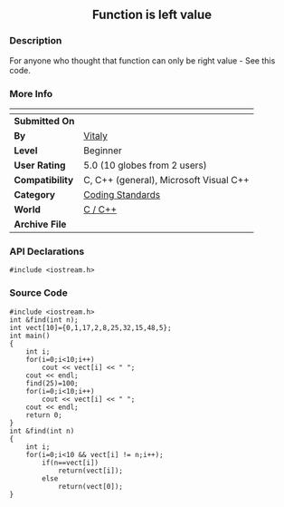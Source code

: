 ﻿<div align="center">

## Function is left value


</div>

### Description

For anyone who thought that function can only be right value - See this code.
 
### More Info
 


<span>             |<span>
---                |---
**Submitted On**   |
**By**             |[Vitaly](https://github.com/Planet-Source-Code/PSCIndex/blob/master/ByAuthor/vitaly.md)
**Level**          |Beginner
**User Rating**    |5.0 (10 globes from 2 users)
**Compatibility**  |C, C\+\+ \(general\), Microsoft Visual C\+\+
**Category**       |[Coding Standards](https://github.com/Planet-Source-Code/PSCIndex/blob/master/ByCategory/coding-standards__3-32.md)
**World**          |[C / C\+\+](https://github.com/Planet-Source-Code/PSCIndex/blob/master/ByWorld/c-c.md)
**Archive File**   |[](https://github.com/Planet-Source-Code/vitaly-function-is-left-value__3-988/archive/master.zip)

### API Declarations

```
#include <iostream.h>
```


### Source Code

```
#include <iostream.h>
int &find(int n);
int vect[10]={0,1,17,2,8,25,32,15,48,5};
int main()
{
	int i;
	for(i=0;i<10;i++)
		cout << vect[i] << " ";
	cout << endl;
	find(25)=100;
	for(i=0;i<10;i++)
 		cout << vect[i] << " ";
	cout << endl;
	return 0;
}
int &find(int n)
{
	int i;
	for(i=0;i<10 && vect[i] != n;i++);
		if(n==vect[i])
			return(vect[i]);
		else
			return(vect[0]);
}
```

